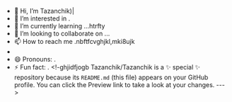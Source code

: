 - 👋 Hi, I’m Tazanchik)|
- 👀 I’m interested in .
- 🌱 I’m currently learning ...htrfty
- 💞️ I’m looking to collaborate on ...
- 📫 How to reach me .nbftfcvghjkl,mki8ujk
- 
- 😄 Pronouns: .
- ⚡ Fun fact: .
<!-ghjidfjogb
Tazanchik/Tazanchik is a ✨ special ✨ repository because its `README.md` (this file) appears on your GitHub profile.
You can click the Preview link to take a look at your changes.
--->
